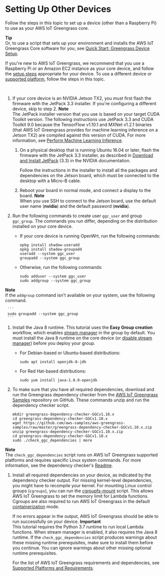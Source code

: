 # Setting Up Other Devices<a name="setup-filter.other"></a>

Follow the steps in this topic to set up a device \(other than a Raspberry Pi\) to use as your AWS IoT Greengrass core\.

**Tip**  
Or, to use a script that sets up your environment and installs the AWS IoT Greengrass Core software for you, see [Quick Start: Greengrass Device Setup](quick-start.md)\.

If you're new to AWS IoT Greengrass, we recommend that you use a Raspberry Pi or an Amazon EC2 instance as your core device, and follow the [setup steps](module1.md) appropriate for your device\. To use a different device or [supported platform](what-is-gg.md#gg-platforms), follow the steps in this topic\.

 

1. <a name="setup-jetson"></a>If your core device is an NVIDIA Jetson TX2, you must first flash the firmware with the JetPack 3\.3 installer\. If you're configuring a different device, skip to step 2\.
**Note**  
The JetPack installer version that you use is based on your target CUDA Toolkit version\. The following instructions use JetPack 3\.3 and CUDA Toolkit 9\.0 because the TensorFlow v1\.10\.1 and MXNet v1\.2\.1 binaries \(that AWS IoT Greengrass provides for machine learning inference on a Jetson TX2\) are compiled against this version of CUDA\. For more information, see [Perform Machine Learning Inference](ml-inference.md)\.

   1. On a physical desktop that is running Ubuntu 16\.04 or later, flash the firmware with the JetPack 3\.3 installer, as described in [Download and Install JetPack](https://docs.nvidia.com/jetson/archives/jetpack-archived/jetpack-33/index.html#jetpack/3.3/install.htm%3FTocPath%3D_____3) \(3\.3\) in the NVIDIA documentation\.

      Follow the instructions in the installer to install all the packages and dependencies on the Jetson board, which must be connected to the desktop with a Micro\-B cable\.

   1. Reboot your board in normal mode, and connect a display to the board\.
**Note**  
When you use SSH to connect to the Jetson board, use the default user name \(**nvidia**\) and the default password \(**nvidia**\)\.

1. Run the following commands to create user `ggc_user` and group `ggc_group`\. The commands you run differ, depending on the distribution installed on your core device\.
   + If your core device is running OpenWrt, run the following commands:

     ```
     opkg install shadow-useradd
     opkg install shadow-groupadd
     useradd --system ggc_user
     groupadd --system ggc_group
     ```
   + Otherwise, run the following commands:

     ```
     sudo adduser --system ggc_user
     sudo addgroup --system ggc_group
     ```
**Note**  
If the `addgroup` command isn't available on your system, use the following command\.  

     ```
     sudo groupadd --system ggc_group
     ```

1. <a name="install-java-8-runtime"></a>Install the Java 8 runtime\. This tutorial uses the **Easy Group creation** workflow, which enables [stream manager](stream-manager.md) in the group by default\. You must install the Java 8 runtime on the core device \(or [disable stream manager](configure-stream-manager.md#enable-stream-manager-console-existing-group)\) before you deploy your group\.
   + For Debian\-based or Ubuntu\-based distributions:

     ```
     sudo apt install openjdk-8-jdk
     ```
   + For Red Hat\-based distributions:

     ```
     sudo yum install java-1.8.0-openjdk
     ```

1. To make sure that you have all required dependencies, download and run the Greengrass dependency checker from the [AWS IoT Greengrass Samples](https://github.com/aws-samples/aws-greengrass-samples) repository on GitHub\. These commands unzip and run the dependency checker script\.

   ```
   mkdir greengrass-dependency-checker-GGCv1.10.x
   cd greengrass-dependency-checker-GGCv1.10.x
   wget https://github.com/aws-samples/aws-greengrass-samples/raw/master/greengrass-dependency-checker-GGCv1.10.x.zip
   unzip greengrass-dependency-checker-GGCv1.10.x.zip
   cd greengrass-dependency-checker-GGCv1.10.x
   sudo ./check_ggc_dependencies | more
   ```
**Note**  
The `check_ggc_dependencies` script runs on AWS IoT Greengrass supported platforms and requires specific Linux system commands\. For more information, see the dependency checker's [Readme](https://github.com/aws-samples/aws-greengrass-samples/blob/master/greengrass-dependency-checker-GGCv1.10.x/README.md)\.

1. Install all required dependencies on your device, as indicated by the dependency checker output\. For missing kernel\-level dependencies, you might have to recompile your kernel\. For mounting Linux control groups \(`cgroups`\), you can run the [cgroupfs\-mount](https://raw.githubusercontent.com/tianon/cgroupfs-mount/master/cgroupfs-mount) script\. This allows AWS IoT Greengrass to set the memory limit for Lambda functions\. Cgroups are also required to run AWS IoT Greengrass in the default [containerization](lambda-group-config.md#lambda-containerization-considerations) mode\.

   If no errors appear in the output, AWS IoT Greengrass should be able to run successfully on your device\.
**Important**  
<a name="lambda-runtime-prereqs"></a>This tutorial requires the Python 3\.7 runtime to run local Lambda functions\. When stream manager is enabled, it also requires the Java 8 runtime\. If the `check_ggc_dependencies` script produces warnings about these missing runtime prerequisites, make sure to install them before you continue\. You can ignore warnings about other missing optional runtime prerequisites\.

   For the list of AWS IoT Greengrass requirements and dependencies, see [Supported Platforms and Requirements](what-is-gg.md#gg-platforms)\.